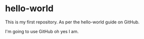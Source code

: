 # hello-world
This is my first repository. As per the hello-world guide on GitHub.

I'm going to use GitHub oh yes I am.
